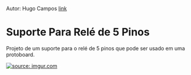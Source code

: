 Autor: Hugo Campos [link](https://github.com/HugocamposL3)

# Suporte Para Relé de 5 Pinos

Projeto de um suporte para o relé de 5 pinos que pode ser usado em uma protoboard.

<a href="https://imgur.com/defpcHY"><img src="https://imgur.com/defpcHY.jpg" title="source: imgur.com" /></a>
